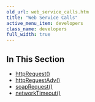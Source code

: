 ```yaml
---
old_url: web_service_calls.htm
title: "Web Service Calls"
active_menu_item: developers
class_name: developers
full_width: true
---
```



## In This Section

 - [httpRequest()](/developers/documentation/scripting-apis/server-side-api/ssj-object/web-service-calls/httprequest2)
 - [httpRequestAdv()](/developers/documentation/scripting-apis/server-side-api/ssj-object/web-service-calls/httprequestadv)
 - [soapRequest()](/developers/documentation/scripting-apis/server-side-api/ssj-object/web-service-calls/soaprequest2)
 - [networkTimeout()](/developers/documentation/scripting-apis/server-side-api/ssj-object/web-service-calls/networktimeout)

